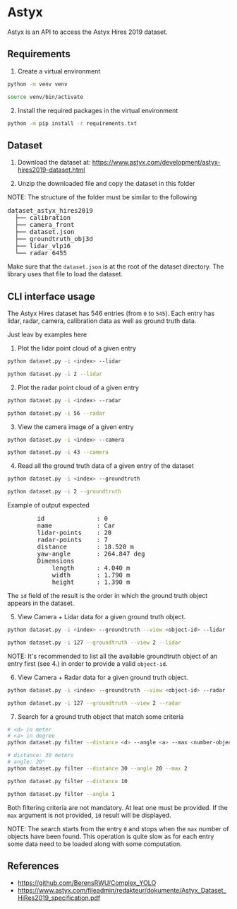 # Astyx

Astyx is an API to access the Astyx Hires 2019 dataset.

## Requirements

1. Create a virtual environment

```bash
python -m venv venv

source venv/bin/activate
```

2. Install the required packages in the virtual environment

```bash
python -m pip install -r requirements.txt
```

## Dataset

1. Download the dataset at:
https://www.astyx.com/development/astyx-hires2019-dataset.html


2. Unzip the downloaded file and copy the dataset in this folder

NOTE: The structure of the folder must be similar to the following

<pre>
dataset_astyx_hires2019
  ├── calibration
  ├── camera_front
  ├── dataset.json
  ├── groundtruth_obj3d
  ├── lidar_vlp16
  └── radar_6455
</pre>

Make sure that the `dataset.json` is at the root of the dataset directory.
The library uses that file to load the dataset.

## CLI interface usage

The Astyx Hires dataset has 546 entries (from `0` to `545`). Each entry has
lidar, radar, camera, calibration data as well as ground truth data.

Just leav by examples here

1. Plot the lidar point cloud of a given entry

```bash
python dataset.py -i <index> --lidar
```

```bash
python dataset.py -i 2 --lidar
```

2. Plot the radar point cloud of a given entry

```bash
python dataset.py -i <index> --radar
```

```bash
python dataset.py -i 56 --radar
```

3. View the camera image of a given entry

```bash
python dataset.py -i <index> --camera
```

```bash
python dataset.py -i 43 --camera
```

4. Read all the ground truth data of a given entry of the dataset

```bash
python dataset.py -i <index> --groundtruth
```

```bash
python dataset.py -i 2 --groundtruth
```

Example of output expected
<pre>
        id              : 0
        name            : Car
        lidar-points    : 20
        radar-points    : 7
        distance        : 18.520 m
        yaw-angle       : 264.847 deg
        Dimensions
            length      : 4.040 m
            width       : 1.790 m
            height      : 1.390 m
</pre>

The `id` field of the result is the order in which the ground truth object
appears in the dataset.

5. View Camera + Lidar data for a given ground truth object.

```bash
python dataset.py -i <index> --groundtruth --view <object-id> --lidar
```

```bash
python dataset.py -i 127 --groundtruth --view 2 --lidar
```

NOTE: It's recommended to list all the available groundtruth object of an entry
first (see 4.) in order to provide a valid `object-id`.

6. View Camera + Radar data for a given ground truth object.

```bash
python dataset.py -i <index> --groundtruth --view <object-id> --radar
```

```bash
python dataset.py -i 127 --groundtruth --view 2 --radar
```

7. Search for a ground truth object that match some criteria

```bash
# <d> in meter
# <a> in degree
python dataset.py filter --distance <d> --angle <a> --max <number-objects>
```

```bash
# distance: 30 meters
# angle: 20°
python dataset.py filter --distance 30 --angle 20 --max 2
```

```bash
python dataset.py filter --distance 10

python dataset.py filter --angle 1
```

Both filtering criteria are not mandatory. At leat one must be provided. If the
`max` argument is not provided, `10` result will be displayed.

NOTE: The search starts from the entry `0` and stops when the `max` number of
objects have been found. This operation is quite slow as for each entry some
data need to be loaded along with some computation.

## References

- https://github.com/BerensRWU/Complex_YOLO
- https://www.astyx.com/fileadmin/redakteur/dokumente/Astyx_Dataset_HiRes2019_specification.pdf
